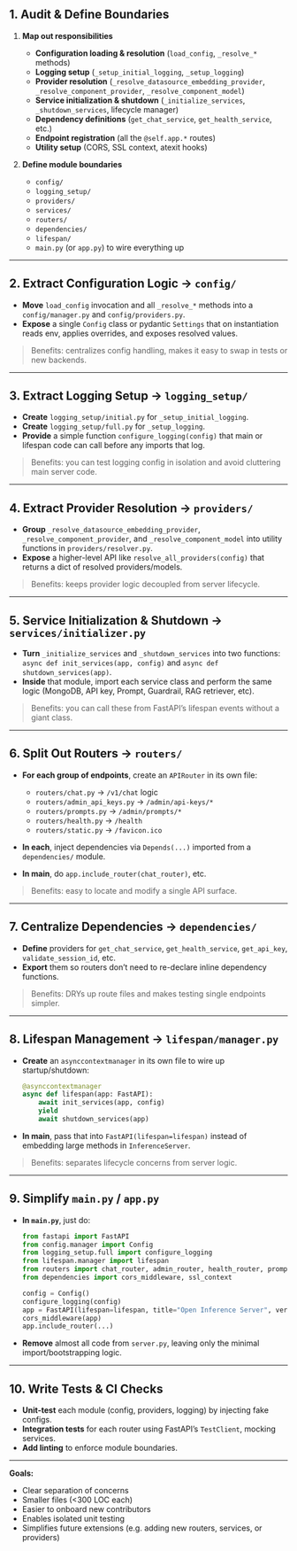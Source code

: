 ## 1. Audit & Define Boundaries

1. **Map out responsibilities**

   * **Configuration loading & resolution** (`load_config`, `_resolve_*` methods)
   * **Logging setup** (`_setup_initial_logging`, `_setup_logging`)
   * **Provider resolution** (`_resolve_datasource_embedding_provider`, `_resolve_component_provider`, `_resolve_component_model`)
   * **Service initialization & shutdown** (`_initialize_services`, `_shutdown_services`, lifecycle manager)
   * **Dependency definitions** (`get_chat_service`, `get_health_service`, etc.)
   * **Endpoint registration** (all the `@self.app.*` routes)
   * **Utility setup** (CORS, SSL context, atexit hooks)
2. **Define module boundaries**

   * `config/`
   * `logging_setup/`
   * `providers/`
   * `services/`
   * `routers/`
   * `dependencies/`
   * `lifespan/`
   * `main.py` (or `app.py`) to wire everything up

---

## 2. Extract Configuration Logic → `config/`

* **Move** `load_config` invocation and all `_resolve_*` methods into a `config/manager.py` and `config/providers.py`.
* **Expose** a single `Config` class or pydantic `Settings` that on instantiation reads env, applies overrides, and exposes resolved values.

> Benefits: centralizes config handling, makes it easy to swap in tests or new backends.&#x20;

---

## 3. Extract Logging Setup → `logging_setup/`

* **Create** `logging_setup/initial.py` for `_setup_initial_logging`.
* **Create** `logging_setup/full.py` for `_setup_logging`.
* **Provide** a simple function `configure_logging(config)` that main or lifespan code can call before any imports that log.

> Benefits: you can test logging config in isolation and avoid cluttering main server code.&#x20;

---

## 4. Extract Provider Resolution → `providers/`

* **Group** `_resolve_datasource_embedding_provider`, `_resolve_component_provider`, and `_resolve_component_model` into utility functions in `providers/resolver.py`.
* **Expose** a higher-level API like `resolve_all_providers(config)` that returns a dict of resolved providers/models.

> Benefits: keeps provider logic decoupled from server lifecycle.&#x20;

---

## 5. Service Initialization & Shutdown → `services/initializer.py`

* **Turn** `_initialize_services` and `_shutdown_services` into two functions: `async def init_services(app, config)` and `async def shutdown_services(app)`.
* **Inside** that module, import each service class and perform the same logic (MongoDB, API key, Prompt, Guardrail, RAG retriever, etc).

> Benefits: you can call these from FastAPI’s lifespan events without a giant class.&#x20;

---

## 6. Split Out Routers → `routers/`

* **For each group of endpoints**, create an `APIRouter` in its own file:

  * `routers/chat.py` → `/v1/chat` logic
  * `routers/admin_api_keys.py` → `/admin/api-keys/*`
  * `routers/prompts.py` → `/admin/prompts/*`
  * `routers/health.py` → `/health`
  * `routers/static.py` → `/favicon.ico`
* **In each**, inject dependencies via `Depends(...)` imported from a `dependencies/` module.
* **In main**, do `app.include_router(chat_router)`, etc.

> Benefits: easy to locate and modify a single API surface.&#x20;

---

## 7. Centralize Dependencies → `dependencies/`

* **Define** providers for `get_chat_service`, `get_health_service`, `get_api_key`, `validate_session_id`, etc.
* **Export** them so routers don’t need to re-declare inline dependency functions.

> Benefits: DRYs up route files and makes testing single endpoints simpler.&#x20;

---

## 8. Lifespan Management → `lifespan/manager.py`

* **Create** an `asynccontextmanager` in its own file to wire up startup/shutdown:

  ```python
  @asynccontextmanager
  async def lifespan(app: FastAPI):
      await init_services(app, config)
      yield
      await shutdown_services(app)
  ```
* **In main**, pass that into `FastAPI(lifespan=lifespan)` instead of embedding large methods in `InferenceServer`.

> Benefits: separates lifecycle concerns from server logic.&#x20;

---

## 9. Simplify `main.py` / `app.py`

* **In `main.py`**, just do:

  ```python
  from fastapi import FastAPI
  from config.manager import Config
  from logging_setup.full import configure_logging
  from lifespan.manager import lifespan
  from routers import chat_router, admin_router, health_router, prompt_router, static_router
  from dependencies import cors_middleware, ssl_context

  config = Config()
  configure_logging(config)
  app = FastAPI(lifespan=lifespan, title="Open Inference Server", version="1.0.0")
  cors_middleware(app)
  app.include_router(...)
  ```
* **Remove** almost all code from `server.py`, leaving only the minimal import/bootstrapping logic.

---

## 10. Write Tests & CI Checks

* **Unit-test** each module (config, providers, logging) by injecting fake configs.
* **Integration tests** for each router using FastAPI’s `TestClient`, mocking services.
* **Add linting** to enforce module boundaries.

---

**Goals:**

* Clear separation of concerns
* Smaller files (<300 LOC each)
* Easier to onboard new contributors
* Enables isolated unit testing
* Simplifies future extensions (e.g. adding new routers, services, or providers)
